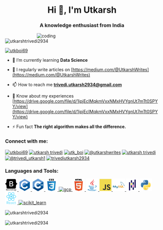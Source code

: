 <h1 align="center">Hi 👋, I'm Utkarsh</h1>
<h3 align="center">A knowledge enthusiast from India</h3>

<img align = "right" alt = "coding" width = "400" src = "https://user-images.githubusercontent.com/55389276/140866485-8fb1c876-9a8f-4d6a-98dc-08c4981eaf70.gif">

<p align="left"> <img src="https://komarev.com/ghpvc/?username=utkarshtrivedi2934&label=Profile%20views&color=0e75b6&style=flat" alt="utkarshtrivedi2934" /> </p>

<p align="left"> <a href="https://twitter.com/utkboi69" target="blank"><img src="https://img.shields.io/twitter/follow/utkboi69?logo=twitter&style=for-the-badge" alt="utkboi69" /></a> </p>

- 🌱 I’m currently learning **Data Science**

- 📝 I regularly write articles on [https://medium.com/@UtkarshWrites](https://medium.com/@UtkarshWrites)

- 📫 How to reach me **trivedi.utkarsh2934@gmail.com**

- 📄 Know about my experiences [https://drive.google.com/file/d/1ipjEcIMqkmVxxNMxHVYgnUt7mTt0SPYY/view](https://drive.google.com/file/d/1ipjEcIMqkmVxxNMxHVYgnUt7mTt0SPYY/view)

- ⚡ Fun fact **The right algorithm makes all the difference.**

<h3 align="left">Connect with me:</h3>
<p align="left">
<a href="https://twitter.com/utkboi69" target="blank"><img align="center" src="https://raw.githubusercontent.com/rahuldkjain/github-profile-readme-generator/master/src/images/icons/Social/twitter.svg" alt="utkboi69" height="30" width="40" /></a>
<a href="https://linkedin.com/in/utkarsh trivedi" target="blank"><img align="center" src="https://raw.githubusercontent.com/rahuldkjain/github-profile-readme-generator/master/src/images/icons/Social/linked-in-alt.svg" alt="utkarsh trivedi" height="30" width="40" /></a>
<a href="https://instagram.com/utk_boi" target="blank"><img align="center" src="https://raw.githubusercontent.com/rahuldkjain/github-profile-readme-generator/master/src/images/icons/Social/instagram.svg" alt="utk_boi" height="30" width="40" /></a>
<a href="https://medium.com/@utkarshwrites" target="blank"><img align="center" src="https://raw.githubusercontent.com/rahuldkjain/github-profile-readme-generator/master/src/images/icons/Social/medium.svg" alt="@utkarshwrites" height="30" width="40" /></a>
<a href="https://www.youtube.com/c/utkarsh trivedi" target="blank"><img align="center" src="https://raw.githubusercontent.com/rahuldkjain/github-profile-readme-generator/master/src/images/icons/Social/youtube.svg" alt="utkarsh trivedi" height="30" width="40" /></a>
<a href="https://www.hackerrank.com/@trivedi_utkarsh1" target="blank"><img align="center" src="https://raw.githubusercontent.com/rahuldkjain/github-profile-readme-generator/master/src/images/icons/Social/hackerrank.svg" alt="@trivedi_utkarsh1" height="30" width="40" /></a>
<a href="https://auth.geeksforgeeks.org/user/trivediutkarsh2934" target="blank"><img align="center" src="https://raw.githubusercontent.com/rahuldkjain/github-profile-readme-generator/master/src/images/icons/Social/geeks-for-geeks.svg" alt="trivediutkarsh2934" height="30" width="40" /></a>
</p>

<h3 align="left">Languages and Tools:</h3>
<p align="left"> <a href="https://getbootstrap.com" target="_blank" rel="noreferrer"> <img src="https://raw.githubusercontent.com/devicons/devicon/master/icons/bootstrap/bootstrap-plain-wordmark.svg" alt="bootstrap" width="40" height="40"/> </a> <a href="https://www.cprogramming.com/" target="_blank" rel="noreferrer"> <img src="https://raw.githubusercontent.com/devicons/devicon/master/icons/c/c-original.svg" alt="c" width="40" height="40"/> </a> <a href="https://www.w3schools.com/cpp/" target="_blank" rel="noreferrer"> <img src="https://raw.githubusercontent.com/devicons/devicon/master/icons/cplusplus/cplusplus-original.svg" alt="cplusplus" width="40" height="40"/> </a> <a href="https://www.w3schools.com/css/" target="_blank" rel="noreferrer"> <img src="https://raw.githubusercontent.com/devicons/devicon/master/icons/css3/css3-original-wordmark.svg" alt="css3" width="40" height="40"/> </a> <a href="https://cloud.google.com" target="_blank" rel="noreferrer"> <img src="https://www.vectorlogo.zone/logos/google_cloud/google_cloud-icon.svg" alt="gcp" width="40" height="40"/> </a> <a href="https://www.w3.org/html/" target="_blank" rel="noreferrer"> <img src="https://raw.githubusercontent.com/devicons/devicon/master/icons/html5/html5-original-wordmark.svg" alt="html5" width="40" height="40"/> </a> <a href="https://www.java.com" target="_blank" rel="noreferrer"> <img src="https://raw.githubusercontent.com/devicons/devicon/master/icons/java/java-original.svg" alt="java" width="40" height="40"/> </a> <a href="https://developer.mozilla.org/en-US/docs/Web/JavaScript" target="_blank" rel="noreferrer"> <img src="https://raw.githubusercontent.com/devicons/devicon/master/icons/javascript/javascript-original.svg" alt="javascript" width="40" height="40"/> </a> <a href="https://www.mysql.com/" target="_blank" rel="noreferrer"> <img src="https://raw.githubusercontent.com/devicons/devicon/master/icons/mysql/mysql-original-wordmark.svg" alt="mysql" width="40" height="40"/> </a> <a href="https://pandas.pydata.org/" target="_blank" rel="noreferrer"> <img src="https://raw.githubusercontent.com/devicons/devicon/2ae2a900d2f041da66e950e4d48052658d850630/icons/pandas/pandas-original.svg" alt="pandas" width="40" height="40"/> </a> <a href="https://www.python.org" target="_blank" rel="noreferrer"> <img src="https://raw.githubusercontent.com/devicons/devicon/master/icons/python/python-original.svg" alt="python" width="40" height="40"/> </a> <a href="https://reactjs.org/" target="_blank" rel="noreferrer"> <img src="https://raw.githubusercontent.com/devicons/devicon/master/icons/react/react-original-wordmark.svg" alt="react" width="40" height="40"/> </a> <a href="https://scikit-learn.org/" target="_blank" rel="noreferrer"> <img src="https://upload.wikimedia.org/wikipedia/commons/0/05/Scikit_learn_logo_small.svg" alt="scikit_learn" width="40" height="40"/> </a> </p>

<p><img align="center" src="https://github-readme-stats.vercel.app/api/top-langs?username=utkarshtrivedi2934&show_icons=true&locale=en&layout=compact" alt="utkarshtrivedi2934" /></p>

<p><img align="center" src="https://github-readme-streak-stats.herokuapp.com/?user=utkarshtrivedi2934&" alt="utkarshtrivedi2934" /></p>
